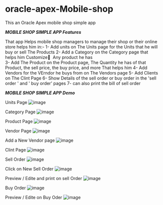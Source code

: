# oracle-apex-Mobile-shop
This an Oracle Apex mobile shop simple app 

___MOBILE SHOP SIMPLE APP Features___

That app Helps mobile shop managers to manage their shop or their online store 
helps him in:-
1- Add units on The Units page  for the Units that he will buy or sell The Products
2- Add a Category on the Category page  that helps him Customize ِ Any product he has  
3- Add The Product on the Product page, The Quantity he has of that Product, the sell price, the buy price, and more That helps him
4- Add Vendors  for the VErndor he buys from on The Vendors page 
5- Add Clients on The Clint Page 
6- Show Details of the sell order or buy order in the 'sell order ' and ' buy order' pages 
7- can also print the bill of sell order 

___MOBILE SHOP SIMPLE APP Demo___

Units Page 
![image](https://github.com/user-attachments/assets/51bced03-fd0d-4f80-81e9-4614cf3bf1bb)

Category Page
![image](https://github.com/user-attachments/assets/8588174b-3fcd-4a98-a043-69ad43340043)

Product Page 
![image](https://github.com/user-attachments/assets/7f2c8bf5-70e4-4e12-81cb-962def6fba48)

Vendor Page
![image](https://github.com/user-attachments/assets/8cb700bd-8fd8-4954-bc8f-3b4a448b98a2)


Add a New Vendor page 
![image](https://github.com/user-attachments/assets/38f479aa-ca7d-4c14-9042-2cbfe646198a)


Clint Page 
![image](https://github.com/user-attachments/assets/befad9dd-2104-4cac-9bbf-a4d4b4a22508)


Sell Order
![image](https://github.com/user-attachments/assets/6ee6655e-a7a2-4b06-8f98-534e645d61e1)


Click on New Sell Order
![image](https://github.com/user-attachments/assets/7bce629c-9fa0-4594-b8e6-eb8df6049842)

Preview / Edite and print on sell Order
![image](https://github.com/user-attachments/assets/0e97687b-662d-4301-ac03-1b1e439af866)

Buy Order 
![image](https://github.com/user-attachments/assets/78b53638-2e27-4460-a407-f9b7c996de1e)

Preview / Edite on Buy Oder
![image](https://github.com/user-attachments/assets/ed70f1ad-60cd-409a-88b8-9b8f80cb5e8c)








